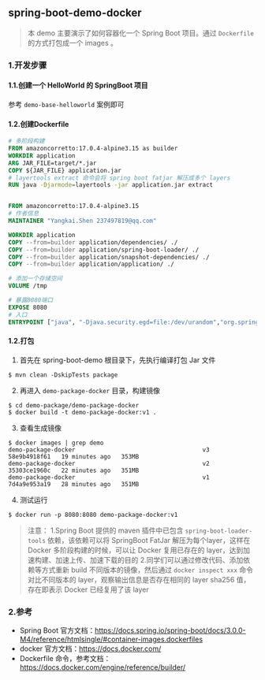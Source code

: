 ## spring-boot-demo-docker

> 本 demo 主要演示了如何容器化一个  Spring Boot 项目。通过 `Dockerfile` 的方式打包成一个 images 。

### 1.开发步骤

#### 1.1.创建一个 HelloWorld 的 SpringBoot 项目

参考 `demo-base-helloworld` 案例即可

#### 1.2.创建Dockerfile

```dockerfile
# 多阶段构建
FROM amazoncorretto:17.0.4-alpine3.15 as builder
WORKDIR application
ARG JAR_FILE=target/*.jar
COPY ${JAR_FILE} application.jar
# layertools extract 命令会将 spring boot fatjar 解压成多个 layers
RUN java -Djarmode=layertools -jar application.jar extract


FROM amazoncorretto:17.0.4-alpine3.15
# 作者信息
MAINTAINER "Yangkai.Shen 237497819@qq.com"

WORKDIR application
COPY --from=builder application/dependencies/ ./
COPY --from=builder application/spring-boot-loader/ ./
COPY --from=builder application/snapshot-dependencies/ ./
COPY --from=builder application/application/ ./

# 添加一个存储空间
VOLUME /tmp

# 暴露8080端口
EXPOSE 8080
# 入口
ENTRYPOINT ["java", "-Djava.security.egd=file:/dev/urandom","org.springframework.boot.loader.JarLauncher"]
```

#### 1.2.打包

1. 首先在 spring-boot-demo 根目录下，先执行编译打包 Jar 文件

```shell
$ mvn clean -DskipTests package
```

2. 再进入 `demo-package-docker` 目录，构建镜像

```shell
$ cd demo-package/demo-package-docker
$ docker build -t demo-package-docker:v1 .
```

3. 查看生成镜像

```shell
$ docker images | grep demo
demo-package-docker                                    v3                             58e9b4918f61   19 minutes ago   353MB
demo-package-docker                                    v2                             35303ce1960c   22 minutes ago   351MB
demo-package-docker                                    v1                             7d4a9e953a19   28 minutes ago   351MB
```

4. 测试运行

```shell
$ docker run -p 8080:8080 demo-package-docker:v1
```

> 注意：
> 1.Spring Boot 提供的 maven 插件中已包含 `spring-boot-loader-tools` 依赖，该依赖可以将 SpringBoot FatJar 解压为每个layer，这样在 Docker 多阶段构建的时候，可以让 Docker 复用已存在的 layer，达到加速构建、加速上传、加速下载的目的
> 2.同学们可以通过修改代码、添加依赖等方式重新 build 不同版本的镜像，然后通过 `docker inspect xxx` 命令对比不同版本的 layer，观察输出信息是否存在相同的 layer sha256 值，存在即表示 Docker 已经复用了该 layer

### 2.参考

- Spring Boot 官方文档：https://docs.spring.io/spring-boot/docs/3.0.0-M4/reference/htmlsingle/#container-images.dockerfiles
- docker 官方文档：https://docs.docker.com/
- Dockerfile 命令，参考文档：https://docs.docker.com/engine/reference/builder/
